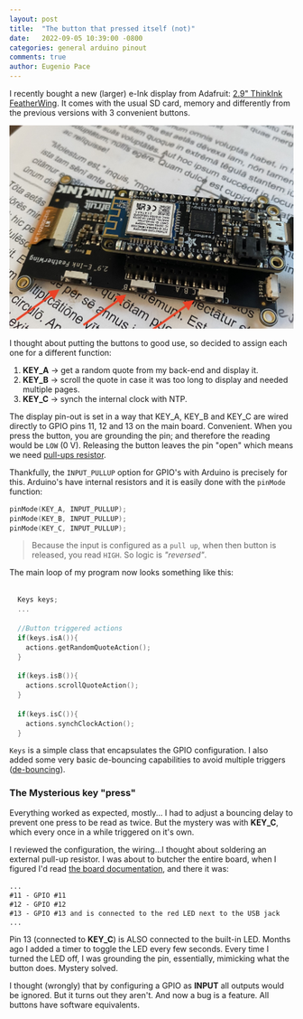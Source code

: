 ```yaml
---
layout: post
title:  "The button that pressed itself (not)"
date:   2022-09-05 10:39:00 -0800
categories: general arduino pinout
comments: true
author: Eugenio Pace
---
```


I recently bought a new (larger) e-Ink display from Adafruit: [2.9" ThinkInk FeatherWing](https://www.adafruit.com/product/4777). It comes with the usual SD card, memory and differently from the previous versions with 3 convenient buttons.

![](/media/thinkink.jpg)

I thought about putting the buttons to good use, so decided to assign each one for a different function:

1. **KEY_A** -> get a random quote from my back-end and display it.
2. **KEY_B** -> scroll the quote in case it was too long to display and needed multiple pages.
3. **KEY_C** -> synch the internal clock with NTP.

The display pin-out is set in a way that KEY_A, KEY_B and KEY_C are wired directly to GPIO pins 11, 12 and 13 on the main board. Convenient. When you press the button, you are grounding the pin; and therefore the reading would be `LOW` (0 V). Releasing the button leaves the pin "open" which means we need [pull-ups resistor](https://en.wikipedia.org/wiki/Pull-up_resistor).

Thankfully, the `INPUT_PULLUP` option for GPIO's with Arduino is precisely for this. Arduino's have internal resistors and it is easily done with the `pinMode` function:

```c++
pinMode(KEY_A, INPUT_PULLUP);
pinMode(KEY_B, INPUT_PULLUP);
pinMode(KEY_C, INPUT_PULLUP);
```

> Because the input is configured as a `pull up`, when then button is released, you read `HIGH`.  So logic is _"reversed"_.

The main loop of my program now looks something like this:

```c++

  Keys keys;
  ...

  //Button triggered actions
  if(keys.isA()){
    actions.getRandomQuoteAction();  
  }

  if(keys.isB()){
    actions.scrollQuoteAction();  
  }

  if(keys.isC()){
    actions.synchClockAction();
  }
```

`Keys` is a simple class that encapsulates the GPIO configuration. I also added some very basic de-bouncing capabilities to avoid multiple triggers ([de-bouncing](https://www.maximintegrated.com/en/glossary/definitions.mvp/term/debounce/gpk/82)). 

### The Mysterious key "press"

Everything worked as expected, mostly... I had to adjust a bouncing delay to prevent one press to be read as twice. But the mystery was with **KEY_C**, which every once in a while triggered on it's own.

I reviewed the configuration, the wiring...I thought about soldering an external pull-up resistor. I was about to butcher the entire board, when I figured I'd read [the board documentation](https://learn.adafruit.com/adafruit-feather-m0-wifi-atwinc1500/pinouts), and there it was:


```
...
#11 - GPIO #11
#12 - GPIO #12
#13 - GPIO #13 and is connected to the red LED next to the USB jack
...
```

Pin 13 (connected to **KEY_C**) is ALSO connected to the built-in LED. Months ago I added a timer to toggle the LED every few seconds. Every time I turned the LED off, I was grounding the pin, essentially, mimicking what the button does. Mystery solved. 

I thought (wrongly) that by configuring a GPIO as **INPUT** all outputs would be ignored. But it turns out they aren't. And now a bug is a feature. All buttons have software equivalents.
